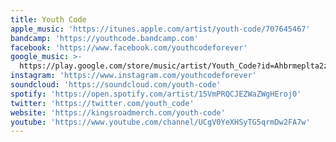 ```yaml
---
title: Youth Code
apple_music: 'https://itunes.apple.com/artist/youth-code/707645467'
bandcamp: 'https://youthcode.bandcamp.com'
facebook: 'https://www.facebook.com/youthcodeforever'
google_music: >-
  https://play.google.com/store/music/artist/Youth_Code?id=Ahbrmeplta2zwxgm75au6eiotry
instagram: 'https://www.instagram.com/youthcodeforever'
soundcloud: 'https://soundcloud.com/youth-code'
spotify: 'https://open.spotify.com/artist/15VmPRQCJEZWaZWgHEroj0'
twitter: 'https://twitter.com/youth_code'
website: 'https://kingsroadmerch.com/youth-code'
youtube: 'https://www.youtube.com/channel/UCgV0YeXHSyTG5qrmDw2FA7w'
---
```

